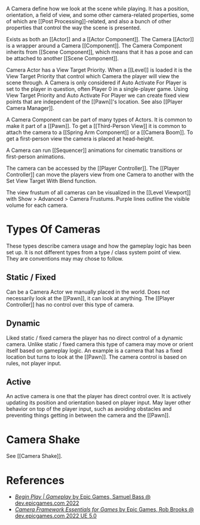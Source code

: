 A Camera define how we look at the scene while playing.
It has a position, orientation, a field of view, and some other camera-related properties,
some of which are [[Post Processing]]-related,
and also a bunch of other properties that control the way the scene is presented.

Exists as both an [[Actor]] and a [[Actor Component]].
The Camera [[Actor]] is a wrapper around a Camera [[Component]].
The Camera Component inherits from [[Scene Component]],
which means that it has a pose and can be attached to another [[Scene Component]].

Camera Actor has a View Target Priority.
When a [[Level]] is loaded it is the View Target Priority that control which Camera the player will view the scene through.
A Camera is only considered if Auto Activate For Player is set to the player in question, often Player 0 in a single-player game.
Using View Target Priority and Auto Activate For Player we can create fixed view points that are independent of the [[Pawn]]'s location.
See also [[Player Camera Manager]].

A Camera Component can be part of many types of Actors.
It is common to make it part of a [[Pawn]].
To get a [[Third-Person View]] it is common to attach the camera to a [[Spring Arm Component]] or a [[Camera Boom]].
To get a first-person view the camera is placed at head-height.

A Camera can run [[Sequencer]] animations for cinematic transitions or first-person animations.

The camera can be accessed by the [[Player Controller]].
The [[Player Controller]] can move the players view from one Camera to another with the Set View Target With Blend function.

The view frustum of all cameras can be visualized in the [[Level Viewport]] with Show > Advanced > Camera Frustums.
Purple lines outline the visible volume for each camera.


# Types Of Cameras

These types describe camera usage and how the gameplay logic has been set up.
It is not different types from a type / class system point of view.
They are conventions may may chose to follow.

## Static / Fixed

Can be a Camera Actor we manually placed in the world.
Does not necessarily look at the [[Pawn]], it can look at anything.
The [[Player Controller]] has no control over this type of camera.

## Dynamic

Liked static / fixed camera the player has no direct control of a dynamic camera.
Unlike static / fixed camera this type of camera may move or orient itself based on gameplay logic.
An example is a camera that has a fixed location but turns to look at the [[Pawn]].
The camera control is based on rules, not player input.

## Active

An active camera is one that the player has direct control over.
It is actively updating its position and orientation based on player input.
May layer other behavior on top of the player input, such as avoiding obstacles and preventing things getting in between the camera and the [[Pawn]].


# Camera Shake

See [[Camera Shake]].


# References

- [_Begin Play | Gameplay_ by Epic Games, Samuel Bass @ dev.epicgames.com 2022](https://dev.epicgames.com/community/learning/tutorials/l21z/unreal-engine-begin-play-gameplay)
- [_Camera Framework Essentials for Games_ by Epic Games, Rob Brooks @ dev.epicgames.com 2022 UE 5.0](https://dev.epicgames.com/community/learning/courses/RRr/unreal-engine-camera-framework-essentials-for-games/wv7n/unreal-engine-camera-framework-essentials-for-games-overview)
